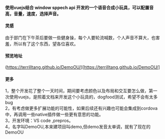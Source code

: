 #### 使用vuejs结合 window sppech api 开发的一个语音合成小玩具，可以配置音高，音量，速度，选择声音。
#### 灵感
由于部门在下午茶后要做一些健身操，每个人要轮流喊数，个人声音不算大，也害羞，所以有了这个东西，望各位喜欢。

#### 预览地址
(https://terrilltang.github.io/DemoOU/)[https://terrilltang.github.io/DemoOU/]

#### 更多
1，整个开发花了整个一天时间，期间要考虑颜色以及布局和交互要怎么做，第一次使用vuejs，是照着文档来开发这个小玩具的，dogfood测试，希望不会有太多bug   
2，有考虑做更多扩展功能的可能性，如果后续还有兴趣也可能会集成到cordova中，再调用一些native插件做一些更有意思的功能。    
3，开发环境：VS code ,prepros。    
4，名字叫DemoOU,本来建项目叫demo,但demo发音太单调，就有了现在的DemoOU
